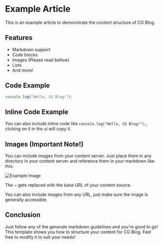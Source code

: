 # Example Article

This is an example article to demonstrate the content structure of CG Blog.

## Features

- Markdown support
- Code blocks
- Images (Please read bellow)
- Lists
- And more!

## Code Example

```javascript
console.log("Hello, CG Blog!");
```

## Inline Code Example

You can also include inline code like `console.log("Hello, CG Blog!");`, clicking on it in the ui will copy it.

## Images (Important Note!)

You can include images from your content server. Just place them in any directory in your content server and reference them in your markdown like this:

![Example Image](~/Articles/example-image.png)

The ~ gets replaced with the base URL of your content source.

You can also include images from any URL, just make sure the image is generally accessible.

## Conclusion

Just follow any of the generale markdown guidelines and you're good to go!
This template shows you how to structure your content for CG Blog. Feel free to modify it to suit your needs!
